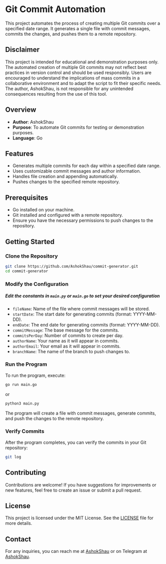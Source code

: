 # Git Commit Automation

This project automates the process of creating multiple Git commits over a specified date range. It generates a single file with commit messages, commits the changes, and pushes them to a remote repository.

## Disclaimer

This project is intended for educational and demonstration purposes only. The automated creation of multiple Git commits may not reflect best practices in version control and should be used responsibly. Users are encouraged to understand the implications of mass commits in a collaborative environment and to adapt the script to fit their specific needs. The author, AshokShau, is not responsible for any unintended consequences resulting from the use of this tool.


## Overview

- **Author**: AshokShau
- **Purpose**: To automate Git commits for testing or demonstration purposes.
- **Language**: Go

## Features

- Generates multiple commits for each day within a specified date range.
- Uses customizable commit messages and author information.
- Handles file creation and appending automatically.
- Pushes changes to the specified remote repository.

## Prerequisites

- Go installed on your machine.
- Git installed and configured with a remote repository.
- Ensure you have the necessary permissions to push changes to the repository.

## Getting Started

### Clone the Repository

```bash
git clone https://github.com/AshokShau/commit-generator.git
cd commit-generator
```

### Modify the Configuration

##### Edit the constants in `main.py` or `main.go` to set your desired configuration

- `fileName`: Name of the file where commit messages will be stored.
- `startDate`: The start date for generating commits (format: YYYY-MM-DD).
- `endDate`: The end date for generating commits (format: YYYY-MM-DD).
- `commitMessage`: The base message for the commits.
- `commitsPerDay`: Number of commits to create per day.
- `authorName`: Your name as it will appear in commits.
- `authorEmail`: Your email as it will appear in commits.
- `branchName`: The name of the branch to push changes to.

### Run the Program

To run the program, execute:

```bash
go run main.go
```
or 
```bash
python3 main.py
```

The program will create a file with commit messages, generate commits, and push the changes to the remote repository.

### Verify Commits

After the program completes, you can verify the commits in your Git repository:

```bash
git log
```

## Contributing

Contributions are welcome! If you have suggestions for improvements or new features, feel free to create an issue or submit a pull request.

## License

This project is licensed under the MIT License. See the [LICENSE](LICENSE) file for more details.

## Contact

For any inquiries, you can reach me at [AshokShau](https://github.com/AshokShau) or on Telegram at [AshokShau](https://t.me/AshokShau).
